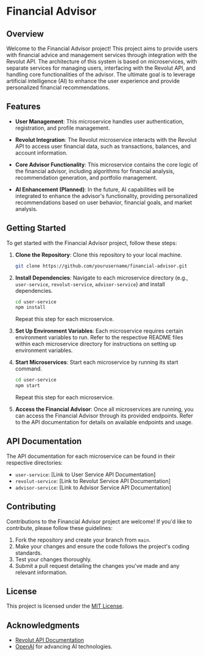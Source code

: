 # Financial Advisor

## Overview

Welcome to the Financial Advisor project! This project aims to provide users with financial advice and management services through integration with the Revolut API. The architecture of this system is based on microservices, with separate services for managing users, interfacing with the Revolut API, and handling core functionalities of the advisor. The ultimate goal is to leverage artificial intelligence (AI) to enhance the user experience and provide personalized financial recommendations.

## Features

- **User Management**: This microservice handles user authentication, registration, and profile management.
  
- **Revolut Integration**: The Revolut microservice interacts with the Revolut API to access user financial data, such as transactions, balances, and account information.

- **Core Advisor Functionality**: This microservice contains the core logic of the financial advisor, including algorithms for financial analysis, recommendation generation, and portfolio management.

- **AI Enhancement (Planned)**: In the future, AI capabilities will be integrated to enhance the advisor's functionality, providing personalized recommendations based on user behavior, financial goals, and market analysis.

## Getting Started

To get started with the Financial Advisor project, follow these steps:

1. **Clone the Repository**: Clone this repository to your local machine.

    ```bash
    git clone https://github.com/yourusername/financial-advisor.git
    ```

2. **Install Dependencies**: Navigate to each microservice directory (e.g., `user-service`, `revolut-service`, `advisor-service`) and install dependencies.

    ```bash
    cd user-service
    npm install
    ```

    Repeat this step for each microservice.

3. **Set Up Environment Variables**: Each microservice requires certain environment variables to run. Refer to the respective README files within each microservice directory for instructions on setting up environment variables.

4. **Start Microservices**: Start each microservice by running its start command.

    ```bash
    cd user-service
    npm start
    ```

    Repeat this step for each microservice.

5. **Access the Financial Advisor**: Once all microservices are running, you can access the Financial Advisor through its provided endpoints. Refer to the API documentation for details on available endpoints and usage.

## API Documentation

The API documentation for each microservice can be found in their respective directories:

- `user-service`: [Link to User Service API Documentation]
- `revolut-service`: [Link to Revolut Service API Documentation]
- `advisor-service`: [Link to Advisor Service API Documentation]

## Contributing

Contributions to the Financial Advisor project are welcome! If you'd like to contribute, please follow these guidelines:

1. Fork the repository and create your branch from `main`.
2. Make your changes and ensure the code follows the project's coding standards.
3. Test your changes thoroughly.
4. Submit a pull request detailing the changes you've made and any relevant information.

## License

This project is licensed under the [MIT License](LICENSE).

## Acknowledgments

- [Revolut API Documentation](https://developer.revolut.com/docs/)
- [OpenAI](https://openai.com/) for advancing AI technologies.
